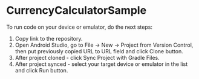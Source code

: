 # CurrencyCalculatorSample

To run code on your device or emulator, do the next steps:

1. Copy link to the repository.
2. Open Android Studio, go to File -> New -> Project from Version Control, then put previously copied URL to URL field and click Clone button.
3. After project cloned - click Sync Project with Gradle Files.
4. After project synced - select your target device or emulator in the list and click Run button.
